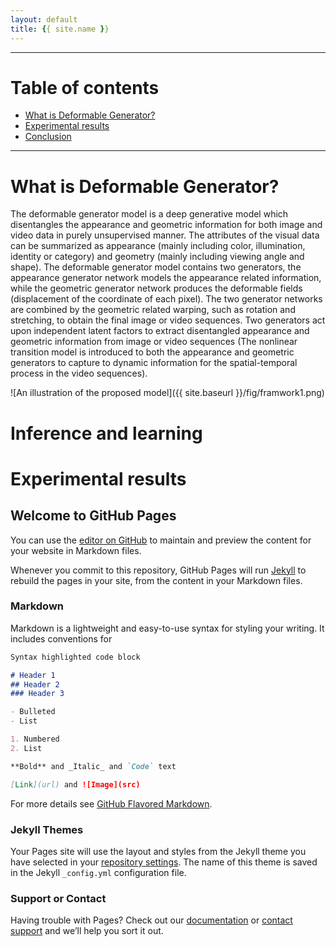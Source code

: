 ```yaml
---
layout: default
title: {{ site.name }}
---
```


---
# Table of contents
* [What is Deformable Generator?](#what_is)
* [Experimental results](#experimental_results)
* [Conclusion](#conclusion)
---

<a name="what_is"></a>

# What is Deformable Generator?
The deformable generator model is a deep generative model which disentangles the appearance and geometric information for both image and video data in purely unsupervised manner. The attributes of the visual data can be summarized as appearance (mainly including color, illumination, identity or category) and geometry (mainly including viewing angle and shape). The deformable generator model contains two generators, the appearance generator network models the appearance related information, while the geometric generator network produces the deformable fields (displacement of the coordinate of each pixel). The two generator networks are combined by the geometric related warping, such as rotation and stretching, to obtain the final image or video sequences. Two generators act upon independent latent factors to extract disentangled appearance and geometric information from image or video sequences (The nonlinear transition model is introduced to both the appearance and geometric generators to capture to dynamic information for the spatial-temporal process in the video sequences). 

![An illustration of the proposed model]({{ site.baseurl }}/fig/framwork1.png)

# Inference and learning

# Experimental results






## Welcome to GitHub Pages

You can use the [editor on GitHub](https://github.com/andyxingxl/Deformable-generator/edit/master/index.md) to maintain and preview the content for your website in Markdown files.

Whenever you commit to this repository, GitHub Pages will run [Jekyll](https://jekyllrb.com/) to rebuild the pages in your site, from the content in your Markdown files.

### Markdown

Markdown is a lightweight and easy-to-use syntax for styling your writing. It includes conventions for

```markdown
Syntax highlighted code block

# Header 1
## Header 2
### Header 3

- Bulleted
- List

1. Numbered
2. List

**Bold** and _Italic_ and `Code` text

[Link](url) and ![Image](src)
```

For more details see [GitHub Flavored Markdown](https://guides.github.com/features/mastering-markdown/).

### Jekyll Themes

Your Pages site will use the layout and styles from the Jekyll theme you have selected in your [repository settings](https://github.com/andyxingxl/Deformable-generator/settings). The name of this theme is saved in the Jekyll `_config.yml` configuration file.

### Support or Contact

Having trouble with Pages? Check out our [documentation](https://help.github.com/categories/github-pages-basics/) or [contact support](https://github.com/contact) and we’ll help you sort it out.
